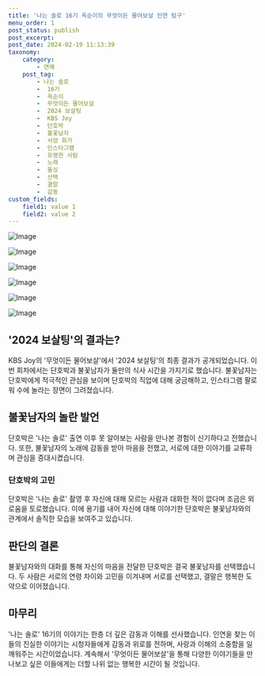 ```yaml
---
title: '나는 솔로 16기 옥순이의 무엇이든 물어보살 인연 탐구'
menu_order: 1
post_status: publish
post_excerpt: 
post_date: 2024-02-19 11:13:39
taxonomy:
    category:
        - 연예
    post_tag:
        - 나는 솔로
        -  16기
        -  옥순이
        -  무엇이든 물어보살
        -  2024 보살팅
        -  KBS Joy
        -  단호박
        -  불꽃남자
        -  서양 화가
        -  인스타그램
        -  유명한 사람
        -  노래
        -  돌싱
        -  선택
        -  결말
        -  감동
custom_fields:
    field1: value 1
    field2: value 2
---
```


![Image](https://ssl.pstatic.net/mimgnews/image/076/2024/02/13/2024021401000802500105363_20240213080206828.jpg?type=w540)

![Image](https://mimgnews.pstatic.net/image/076/2024/02/13/2024021401000802500105364_20240213080206832.jpg?type=w540)

![Image](https://ssl.pstatic.net/mimgnews/image/076/2024/02/13/2024021401000802500105361_20240213080206834.jpg?type=w540)

![Image](https://mimgnews.pstatic.net/image/076/2024/02/13/2024021401000802500105362_20240213080206837.jpg?type=w540)

![Image](https://ssl.pstatic.net/mimgnews/image/076/2024/02/13/2024021401000802500105365_20240213080206841.jpg?type=w540)

![Image](https://mimgnews.pstatic.net/image/076/2024/02/13/2024021401000802500105366_20240213080206844.jpg?type=w540)

## '2024 보살팅'의 결과는?
KBS Joy의 '무엇이든 물어보살'에서 '2024 보살팅'의 최종 결과가 공개되었습니다. 이번 회차에서는 단호박과 불꽃남자가 둘만의 식사 시간을 가지기로 했습니다. 불꽃남자는 단호박에게 적극적인 관심을 보이며 단호박의 직업에 대해 궁금해하고, 인스타그램 팔로워 수에 놀라는 장면이 그려졌습니다.
## 불꽃남자의 놀란 발언
단호박은 '나는 솔로' 출연 이후 못 알아보는 사람을 만나본 경험이 신기하다고 전했습니다. 또한, 불꽃남자의 노래에 감동을 받아 마음을 전했고, 서로에 대한 이야기를 교류하며 관심을 증대시켰습니다.
### 단호박의 고민
단호박은 '나는 솔로' 촬영 후 자신에 대해 모르는 사람과 대화한 적이 없다며 조금은 외로움을 토로했습니다. 이에 용기를 내어 자신에 대해 이야기한 단호박은 불꽃남자와의 관계에서 솔직한 모습을 보여주고 있습니다.
## 판단의 결론
불꽃남자와의 대화를 통해 자신의 마음을 전달한 단호박은 결국 불꽃남자를 선택했습니다. 두 사람은 서로의 연령 차이와 고민을 이겨내며 서로를 선택했고, 결말은 행복한 도약으로 이어졌습니다.
## 마무리
'나는 솔로' 16기의 이야기는 한층 더 깊은 감동과 이해를 선사했습니다. 인연을 찾는 이들의 진실한 이야기는 시청자들에게 감동과 위로를 전하며, 사랑과 이해의 소중함을 일깨워주는 시간이었습니다. 계속해서 '무엇이든 물어보살'을 통해 다양한 이야기들을 만나보고 싶은 이들에게는 더할 나위 없는 행복한 시간이 될 것입니다.
